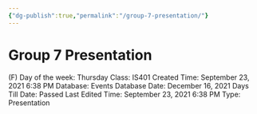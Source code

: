 ```yaml
---
{"dg-publish":true,"permalink":"/group-7-presentation/"}
---
```


# Group 7 Presentation

(F) Day of the week: Thursday
Class: IS401
Created Time: September 23, 2021 6:38 PM
Database: Events Database
Date: December 16, 2021
Days Till Date: Passed
Last Edited Time: September 23, 2021 6:38 PM
Type: Presentation